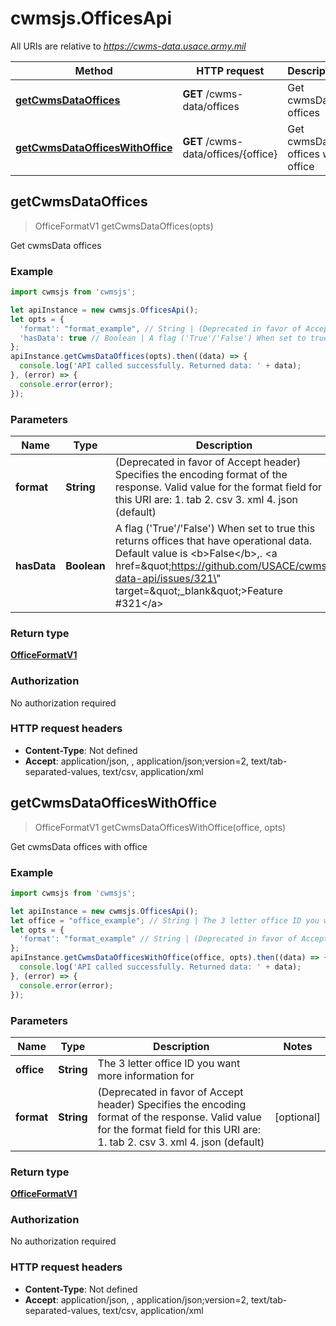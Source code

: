 # cwmsjs.OfficesApi

All URIs are relative to *https://cwms-data.usace.army.mil*

Method | HTTP request | Description
------------- | ------------- | -------------
[**getCwmsDataOffices**](OfficesApi.md#getCwmsDataOffices) | **GET** /cwms-data/offices | Get cwmsData offices
[**getCwmsDataOfficesWithOffice**](OfficesApi.md#getCwmsDataOfficesWithOffice) | **GET** /cwms-data/offices/{office} | Get cwmsData offices with office



## getCwmsDataOffices

> OfficeFormatV1 getCwmsDataOffices(opts)

Get cwmsData offices

### Example

```javascript
import cwmsjs from 'cwmsjs';

let apiInstance = new cwmsjs.OfficesApi();
let opts = {
  'format': "format_example", // String | (Deprecated in favor of Accept header) Specifies the encoding format of the response. Valid value for the format field for this URI are:  1. tab  2. csv   3. xml  4. json (default)
  'hasData': true // Boolean | A flag ('True'/'False') When set to true this returns offices that have operational data. Default value is <b>False</b>,. <a href=\"https://github.com/USACE/cwms-data-api/issues/321\" target=\"_blank\">Feature #321</a>
};
apiInstance.getCwmsDataOffices(opts).then((data) => {
  console.log('API called successfully. Returned data: ' + data);
}, (error) => {
  console.error(error);
});

```

### Parameters


Name | Type | Description  | Notes
------------- | ------------- | ------------- | -------------
 **format** | **String**| (Deprecated in favor of Accept header) Specifies the encoding format of the response. Valid value for the format field for this URI are:  1. tab  2. csv   3. xml  4. json (default) | [optional] 
 **hasData** | **Boolean**| A flag (&#39;True&#39;/&#39;False&#39;) When set to true this returns offices that have operational data. Default value is &lt;b&gt;False&lt;/b&gt;,. &lt;a href&#x3D;\&quot;https://github.com/USACE/cwms-data-api/issues/321\&quot; target&#x3D;\&quot;_blank\&quot;&gt;Feature #321&lt;/a&gt; | [optional] 

### Return type

[**OfficeFormatV1**](OfficeFormatV1.md)

### Authorization

No authorization required

### HTTP request headers

- **Content-Type**: Not defined
- **Accept**: application/json, , application/json;version=2, text/tab-separated-values, text/csv, application/xml


## getCwmsDataOfficesWithOffice

> OfficeFormatV1 getCwmsDataOfficesWithOffice(office, opts)

Get cwmsData offices with office

### Example

```javascript
import cwmsjs from 'cwmsjs';

let apiInstance = new cwmsjs.OfficesApi();
let office = "office_example"; // String | The 3 letter office ID you want more information for
let opts = {
  'format': "format_example" // String | (Deprecated in favor of Accept header) Specifies the encoding format of the response. Valid value for the format field for this URI are:  1. tab  2. csv   3. xml  4. json (default)
};
apiInstance.getCwmsDataOfficesWithOffice(office, opts).then((data) => {
  console.log('API called successfully. Returned data: ' + data);
}, (error) => {
  console.error(error);
});

```

### Parameters


Name | Type | Description  | Notes
------------- | ------------- | ------------- | -------------
 **office** | **String**| The 3 letter office ID you want more information for | 
 **format** | **String**| (Deprecated in favor of Accept header) Specifies the encoding format of the response. Valid value for the format field for this URI are:  1. tab  2. csv   3. xml  4. json (default) | [optional] 

### Return type

[**OfficeFormatV1**](OfficeFormatV1.md)

### Authorization

No authorization required

### HTTP request headers

- **Content-Type**: Not defined
- **Accept**: application/json, , application/json;version=2, text/tab-separated-values, text/csv, application/xml


